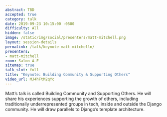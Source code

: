 ```yaml
---
abstract: TBD
accepted: true
category: talk
date: 2019-09-23 10:15:00 -0500
difficulty: All
hidden: false
image: /static/img/social/presenters/matt-mitchell.png
layout: session-details
permalink: /talk/keynote-matt-mitchelln/
presenters:
- matt-mitchell
room: Salon A-E
sitemap: true
talk_slot: full
title: "Keynote: Building Community & Supporting Others"
video_url: MJ4hFtM2qYc
---
```


Matt’s talk is called Building Community and Supporting Others. He will share his experiences supporting the growth of others, including traditionally underrepresented groups in tech, inside and outside the Django community. He will draw parallels to Django’s template architecture.
